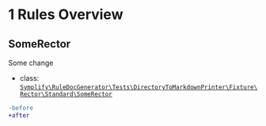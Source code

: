 # 1 Rules Overview

## SomeRector

Some change

- class: [`Symplify\RuleDocGenerator\Tests\DirectoryToMarkdownPrinter\Fixture\Rector\Standard\SomeRector`](Fixture/Rector/Standard/SomeRector.php)

```diff
-before
+after
```

<br>

